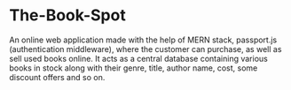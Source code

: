 # The-Book-Spot
An online web application made with the help of MERN stack, passport.js (authentication middleware), where the customer  can purchase, as well as sell used books online. It acts as a central database containing various books in stock along with  their genre, title, author name, cost, some discount offers and so on.
